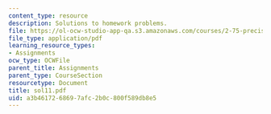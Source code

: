 ```yaml
---
content_type: resource
description: Solutions to homework problems.
file: https://ol-ocw-studio-app-qa.s3.amazonaws.com/courses/2-75-precision-machine-design-fall-2001/a3b4617268697afc2b0c800f589db8e5_sol11.pdf
file_type: application/pdf
learning_resource_types:
- Assignments
ocw_type: OCWFile
parent_title: Assignments
parent_type: CourseSection
resourcetype: Document
title: sol11.pdf
uid: a3b46172-6869-7afc-2b0c-800f589db8e5
---
```

